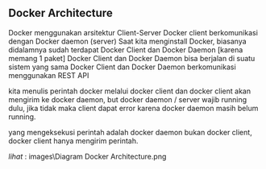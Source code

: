 ## Docker Architecture
Docker menggunakan arsitektur Client-Server
Docker client berkomunikasi dengan Docker daemon (server)
Saat kita menginstall Docker, biasanya didalamnya sudah terdapat Docker Client dan Docker Daemon [karena memang 1 paket]
Docker Client dan Docker Daemon bisa berjalan di suatu sistem yang sama
Docker Client dan Docker Daemon berkomunikasi menggunakan REST API

kita menulis perintah docker melalui docker client dan docker client akan mengirim ke docker daemon, but docker daemon / server wajib running dulu, jika tidak maka client dapat error karena docker daemon masih belum running.

yang mengeksekusi perintah adalah docker daemon bukan docker client, docker client hanya mengirim perintah.

*lihat* :  images\Diagram Docker Architecture.png